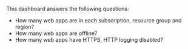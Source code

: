This dashboard answers the following questions:

- How many web apps are in each subscription, resource group and region?
- How many web apps are offline?
- How many web apps have HTTPS, HTTP logging disabled?
